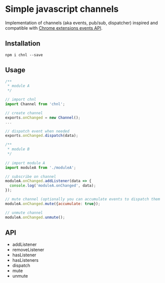 # Simple javascript channels
Implementation of channels (aka events, pub/sub, dispatcher) inspired and compatible with [Chrome extensions events API](https://developer.chrome.com/extensions/events#type-Event).

## Installation
```
npm i chnl --save
```

## Usage
```js
/**
 * module A
 */

// import chnl
import Channel from 'chnl';

// create channel
exports.onChanged = new Channel();
...

// dispatch event when needed
exports.onChanged.dispatch(data);

/**
 * module B
 */
 
// import module A 
import moduleA from './moduleA';

// subscribe on channel
moduleA.onChanged.addListener(data => {
  console.log('moduleA.onChanged', data);
});

// mute channel (optionally you can accumulate events to dispatch them after unmute) 
moduleA.onChanged.mute({accumulate: true});

// unmute channel 
moduleA.onChanged.unmute();
```

## API
* addListener
* removeListener
* hasListener
* hasListeners
* dispatch
* mute
* unmute
